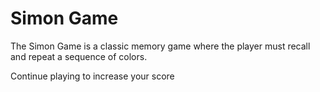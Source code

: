 # Simon Game

The Simon Game is a classic memory game where the player must recall and repeat a sequence of colors.

Continue playing to increase your score